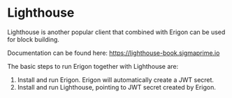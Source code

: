 # Lighthouse

Lighthouse is another popular client that combined with Erigon can be used for block building.

Documentation can be found here: <https://lighthouse-book.sigmaprime.io>

The basic steps to run Erigon together with Lighthouse are:
1. Install and run Erigon. Erigon will automatically create a JWT secret.
2. Install and run Lighthouse, pointing to JWT secret created by Erigon.